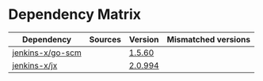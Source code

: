 # Dependency Matrix

Dependency | Sources | Version | Mismatched versions
---------- | ------- | ------- | -------------------
[jenkins-x/go-scm](https://github.com/jenkins-x/go-scm) |  | [1.5.60]() | 
[jenkins-x/jx](https://github.com/jenkins-x/jx) |  | [2.0.994](https://github.com/jenkins-x/jx/releases/tag/v2.0.994) | 
